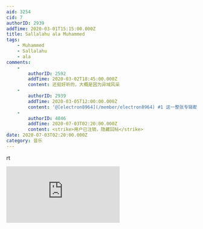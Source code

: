 ```yaml
---
aid: 3254
cid: 7
authorID: 2939
addTime: 2020-03-01T15:15:00.000Z
title: Sallalahu ala Muhammed
tags:
    - Muhammed
    - Sallalahu
    - ala
comments:
    -
        authorID: 2592
        addTime: 2020-03-02T18:45:00.000Z
        content: 还挺好听的，大概是因为异域风采
    -
        authorID: 2939
        addTime: 2020-03-05T12:00:00.000Z
        content: '@[electron8964](/member/electron8964) #1 这一整张专辑都特别满足。'
    -
        authorID: 4846
        addTime: 2020-07-03T02:20:00.000Z
        content: <strike>用户已注销，隐藏回帖</strike>
date: 2020-07-03T02:20:00.000Z
category: 音乐
---
```


rt

<div class="videowrapper"><iframe src="https://www.youtube.com/embed/x6BSPS8pbw8" frameborder="0" allow="accelerometer; autoplay; encrypted-media; gyroscope; picture-in-picture" allowfullscreen=""></iframe></div>
